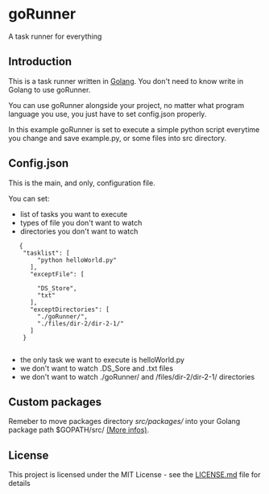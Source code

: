 # goRunner

A task runner for everything


## Introduction

This is a task runner written in [Golang](https://golang.org/).
You don't need to know write in Golang to use goRunner.

You can use goRunner alongside your project, no matter what program language you use, you just have to set config.json properly.

In this example goRunner is set to execute a simple python script everytime you change and save example.py, or some files into src directory.


## Config.json

This is the main, and only, configuration file.

You can set:

  * list of tasks you want to execute
  * types of file you don't want to watch
  * directories you don't want to watch
  
   
```
   {
    "tasklist": [
        "python helloWorld.py"
      ],
      "exceptFile": [

        "DS_Store",
        "txt"
      ],
      "exceptDirectories": [
        "./goRunner/",
        "./files/dir-2/dir-2-1/"
      ]
    }
   
```
   
 
   * the only task we want to execute is helloWorld.py
   * we don't want to watch .DS_Sore and .txt files
   * we don't want to watch ./goRunner/ and /files/dir-2/dir-2-1/ directories
   
   
   ## Custom packages
   
   Remeber to move packages directory *src/packages/* into your Golang package path $GOPATH/src/ [(More infos)](https://github.com/golang/go/wiki/SettingGOPATH).
   
   
   ## License
   
   This project is licensed under the MIT License - see the [LICENSE.md](LICENSE.md) file for details

